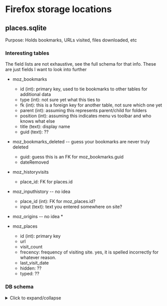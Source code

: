 # Firefox storage locations

## places.sqlite

Purpose: Holds bookmarks, URLs visited, files downloaded, etc

### Interesting tables

The field lists are not exhaustive, see the full schema for that info. These are just fields I want to look into further

* moz_bookmarks
  * id (int): primary key, used to tie bookmarks to other tables for additional data
  * type (int):  not sure yet what this ties to
  * fk (int): this is a foreign key for another table, not sure which one yet
  * parent (int): assuming this represents parent/child for folders
  * position (int): assuming this indicates menu vs toolbar and who knows what else
  * title (text): display name
  * guid (text): ??

* moz_bookmarks_deleted -- guess your bookmarks are never truly deleted
  * guid: guess this is an FK for moz_bookmarks.guid
  * dateRemoved

* moz_historyvisits
  * place_id: FK for places.id

* moz_inputhistory -- no idea
  * place_id (int): FK for moz_places.id?
  * input (text): text you entered somewhere on site?

* moz_origins -- no idea
  * 

* moz_places
  * id (int): primary key
  * url
  * visit_count
  * frecency:  frequency of visiting site.  yes, it is spelled incorrectly for whatever reason.
  * last_visit_date
  * hidden: ??
  * typed: ??

### DB schema
<!-- markdownlint-disable-next-line -->
<details>
    <!-- markdownlint-disable-next-line -->
    <summary>Click to expand/collapse</summary>

```sql
sqlite> .schema
CREATE TABLE moz_origins ( id INTEGER PRIMARY KEY, prefix TEXT NOT NULL, host TEXT NOT NULL, frecency INTEGER NOT NULL, UNIQUE (prefix, host) );
CREATE TABLE moz_places (   id INTEGER PRIMARY KEY, url LONGVARCHAR, title LONGVARCHAR, rev_host LONGVARCHAR, visit_count INTEGER DEFAULT 0, hidden INTEGER DEFAULT 0 NOT NULL, typed INTEGER DEFAULT 0 NOT NULL, frecency INTEGER DEFAULT -1 NOT NULL, last_visit_date INTEGER , guid TEXT, foreign_count INTEGER DEFAULT 0 NOT NULL, url_hash INTEGER DEFAULT 0 NOT NULL , description TEXT, preview_image_url TEXT, origin_id INTEGER REFERENCES moz_origins(id));
CREATE INDEX moz_places_url_hashindex ON moz_places (url_hash);
CREATE INDEX moz_places_hostindex ON moz_places (rev_host);
CREATE INDEX moz_places_visitcount ON moz_places (visit_count);
CREATE INDEX moz_places_frecencyindex ON moz_places (frecency);
CREATE INDEX moz_places_lastvisitdateindex ON moz_places (last_visit_date);
CREATE UNIQUE INDEX moz_places_guid_uniqueindex ON moz_places (guid);
CREATE INDEX moz_places_originidindex ON moz_places (origin_id);
CREATE TABLE moz_historyvisits (  id INTEGER PRIMARY KEY, from_visit INTEGER, place_id INTEGER, visit_date INTEGER, visit_type INTEGER, session INTEGER);
CREATE INDEX moz_historyvisits_placedateindex ON moz_historyvisits (place_id, visit_date);
CREATE INDEX moz_historyvisits_fromindex ON moz_historyvisits (from_visit);
CREATE INDEX moz_historyvisits_dateindex ON moz_historyvisits (visit_date);
CREATE TABLE moz_inputhistory (  place_id INTEGER NOT NULL, input LONGVARCHAR NOT NULL, use_count INTEGER, PRIMARY KEY (place_id, input));
CREATE TABLE moz_bookmarks (  id INTEGER PRIMARY KEY, type INTEGER, fk INTEGER DEFAULT NULL, parent INTEGER, position INTEGER, title LONGVARCHAR, keyword_id INTEGER, folder_type TEXT, dateAdded INTEGER, lastModified INTEGER, guid TEXT, syncStatus INTEGER NOT NULL DEFAULT 0, syncChangeCounter INTEGER NOT NULL DEFAULT 1);
CREATE TABLE moz_bookmarks_deleted (  guid TEXT PRIMARY KEY, dateRemoved INTEGER NOT NULL DEFAULT 0);
CREATE INDEX moz_bookmarks_itemindex ON moz_bookmarks (fk, type);
CREATE INDEX moz_bookmarks_parentindex ON moz_bookmarks (parent, position);
CREATE INDEX moz_bookmarks_itemlastmodifiedindex ON moz_bookmarks (fk, lastModified);
CREATE INDEX moz_bookmarks_dateaddedindex ON moz_bookmarks (dateAdded);
CREATE UNIQUE INDEX moz_bookmarks_guid_uniqueindex ON moz_bookmarks (guid);
CREATE TABLE moz_keywords (  id INTEGER PRIMARY KEY AUTOINCREMENT, keyword TEXT UNIQUE, place_id INTEGER, post_data TEXT);
CREATE TABLE sqlite_sequence(name,seq);
CREATE UNIQUE INDEX moz_keywords_placepostdata_uniqueindex ON moz_keywords (place_id, post_data);
CREATE TABLE moz_anno_attributes (  id INTEGER PRIMARY KEY, name VARCHAR(32) UNIQUE NOT NULL);
CREATE TABLE moz_annos (  id INTEGER PRIMARY KEY, place_id INTEGER NOT NULL, anno_attribute_id INTEGER, content LONGVARCHAR, flags INTEGER DEFAULT 0, expiration INTEGER DEFAULT 0, type INTEGER DEFAULT 0, dateAdded INTEGER DEFAULT 0, lastModified INTEGER DEFAULT 0);
CREATE UNIQUE INDEX moz_annos_placeattributeindex ON moz_annos (place_id, anno_attribute_id);
CREATE TABLE moz_items_annos (  id INTEGER PRIMARY KEY, item_id INTEGER NOT NULL, anno_attribute_id INTEGER, content LONGVARCHAR, flags INTEGER DEFAULT 0, expiration INTEGER DEFAULT 0, type INTEGER DEFAULT 0, dateAdded INTEGER DEFAULT 0, lastModified INTEGER DEFAULT 0);
CREATE UNIQUE INDEX moz_items_annos_itemattributeindex ON moz_items_annos (item_id, anno_attribute_id);
CREATE TABLE moz_meta (key TEXT PRIMARY KEY, value NOT NULL) WITHOUT ROWID ;
CREATE TABLE sqlite_stat1(tbl,idx,stat);
```

</details>
